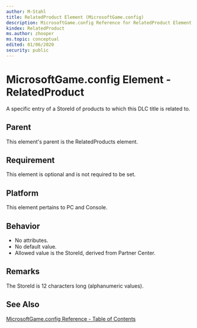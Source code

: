 ```yaml
---
author: M-Stahl
title: RelatedProduct Element (MicrosoftGame.config)
description: MicrosoftGame.config Reference for RelatedProduct Element.
kindex: RelatedProduct
ms.author: zhooper
ms.topic: conceptual
edited: 01/06/2020
security: public
---
```


# MicrosoftGame.config Element - RelatedProduct

A specific entry of a StoreId of products to which this DLC title is related to.

## Parent
This element's parent is the RelatedProducts element.

## Requirement
This element is optional and is not required to be set. 

## Platform
This element pertains to PC and Console.

## Behavior
* No attributes.
* No default value.
* Allowed value is the StoreId, derived from Partner Center.

## Remarks
The StoreId is 12 characters long (alphanumeric values).


## See Also
[MicrosoftGame.config Reference - Table of Contents](gc-microsoftgameconfig-toc.md)  